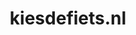 ---
layout: post
title:  "kiesdefiets.nl"
internal_url:  "/data/kiesdefiets.nl.html"
categories: dutchgov
---